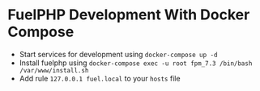 # FuelPHP Development With Docker Compose

- Start services for development using `docker-compose up -d`
- Install fuelphp using `docker-compose exec -u root fpm_7.3 /bin/bash /var/www/install.sh`
- Add rule `127.0.0.1 fuel.local` to your `hosts` file